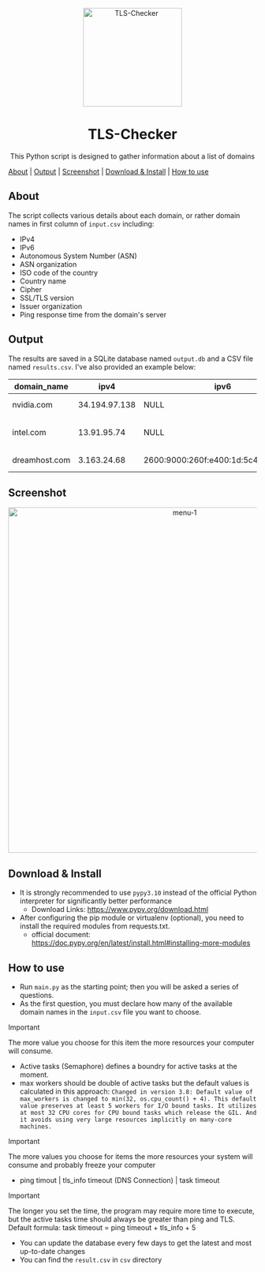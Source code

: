 <p align="center">
    <img src="https://github.com/ImanMontajabi/TLS-Checker/assets/52942515/bb20a89e-94cc-4b6a-86a7-29622c42dad6" alt="TLS-Checker" width="200"
</p>



<h1 align="center">TLS-Checker</h1>
 
<p align="center">This Python script is designed to gather information about a list of domains</p>

[About](https://github.com/ImanMontajabi/TLS-Checker/edit/main/README.md#about) | [Output](https://github.com/ImanMontajabi/TLS-Checker/blob/main/README.md#output) | [Screenshot](https://github.com/ImanMontajabi/TLS-Checker/edit/main/README.md#screenshot) | [Download & Install](https://github.com/ImanMontajabi/TLS-Checker/edit/main/README.md#download--install) | [How to use](https://github.com/ImanMontajabi/TLS-Checker/edit/main/README.md#how-to-use)

## About

The script collects various details about each domain, or rather domain names in first column of `input.csv` including:

- IPv4
- IPv6
- Autonomous System Number (ASN)
- ASN organization
- ISO code of the country
- Country name
- Cipher
- SSL/TLS version
- Issuer organization
- Ping response time from the domain's server

## Output

The results are saved in a SQLite database named `output.db` and a CSV file named `results.csv`. I've also provided an example below:


| domain_name | ipv4 | ipv6 | asn | asn_organ | iso_code | country | cipher | tls_version | issuer_organ | ping |
|-------------|------|------|-----|-----------|----------|---------|--------|-------------|--------------|------| 
| nvidia.com | 34.194.97.138 | NULL | 14618 | AMAZON-AES | US | United States | ECDHE-RSA-AES128-GCM-SHA256 | TLSv1.2 | Amazon | 183 |
| intel.com | 13.91.95.74 | NULL | 8075 | MICROSOFT-CORP-MSN-AS-BLOCK | US | United States | TLS_AES_256_GCM_SHA384 | TLSv1.3 | Greater Manchester | NULL |
| dreamhost.com | 3.163.24.68 | 2600:9000:260f:e400:1d:5c4:5c40:93a1 | 16509 | AMAZON-02 | US | United States | TLS_AES_128_GCM_SHA256 | TLSv1.3 | Amazon | 266 |
 ## Screenshot

<p align="center">
 <img src="https://github.com/ImanMontajabi/TLS-Checker/assets/52942515/7b9d0174-7f33-410e-a050-ba65cc0dbba9" alt="menu-1" style="width:700px">
 </p>

 ## Download & Install

- It is strongly recommended to use `pypy3.10` instead of the official Python interpreter for significantly better performance
  - Download Links: https://www.pypy.org/download.html
- After configuring the pip module or virtualenv (optional), you need to install the required modules from requests.txt.
  - official document: https://doc.pypy.org/en/latest/install.html#installing-more-modules

## How to use

- Run `main.py` as the starting point; then you will be asked a series of questions.
- As the first question, you must declare how many of the available domain names in the `input.csv` file you want to choose.

> [!IMPORTANT]
> The more value you choose for this item the more resources your computer will consume.

- Active tasks (Semaphore) defines a boundry for active tasks at the moment.
- max workers should be double of active tasks but the default values is calculated in this approach:
`Changed in version 3.8: Default value of max_workers is changed to min(32, os.cpu_count() + 4). This default value preserves at least 5 workers for I/O bound tasks. It utilizes at most 32 CPU cores for CPU bound tasks which release the GIL. And it avoids using very large resources implicitly on many-core machines.`

> [!IMPORTANT]
> The more values you choose for items the more resources your system will consume and probably freeze your computer


- ping timout | tls_info timeout (DNS Connection) | task timeout

> [!IMPORTANT]
>  The longer you set the time, the program may require more time to execute, but the active tasks time should always be greater than ping and TLS. Default formula: task timeout = ping timeout + tls_info + 5

- You can update the database every few days to get the latest and most up-to-date changes
- You can find the `result.csv` in `csv` directory
